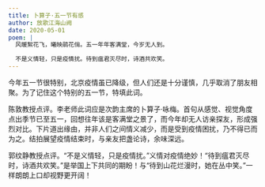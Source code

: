 ```yaml
---
title: 卜算子·五一节有感
author: 放歌江海山阙
date: 2020-05-01
poem: |
  风暖絮花飞，曦映鹃花俏。五一年年客满堂，今岁无人到。

  不是义情轻，只是疫情扰。待到瘟君灭尽时，诗酒共欢笑。
---
```


今年五一节很特别，北京疫情虽已降级，但人们还是十分谨慎，几乎取消了朋友相聚。为了记住这个特别的五一节，特填此词。

陈敦教授点评。李老师此词应是次韵主席的卜算子·咏梅。首句从感觉、视觉角度点出季节已至五一，回想往年该是客满堂之景了，而今年却无人访亲探友，形成强烈对比。下片道出缘由，并非人们之间情义减少，而是受到疫情困扰，乃不得已而为之。结拍展望疫情结束时，与亲友把盏论诗，余味深远。

郭纹静教授点评。“不是义情轻，只是疫情扰。”义情对疫情绝妙！“待到瘟君灭尽时，诗酒共欢笑。”是举国上下共同的期盼！与“待到山花烂漫时，她在丛中笑。”一样朗朗上口却视野更开阔！
